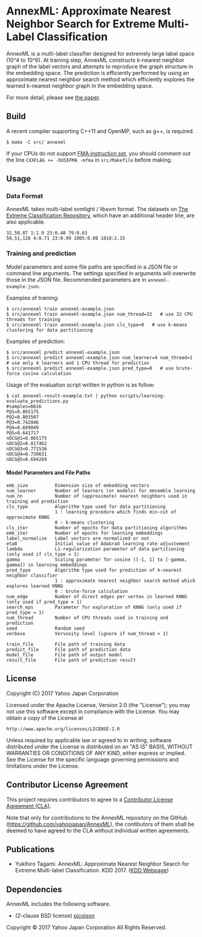 AnnexML: Approximate Nearest Neighbor Search for Extreme Multi-Label Classification
===================================================================================

AnnexML is a multi-label classifier designed for extremely large label space (10^4 to 10^6).
At training step, AnnexML constructs k-nearest neighbor graph of the label vectors and attempts to reproduce the graph structure in the embedding space.
The prediction is efficiently performed by using an approximate nearest neighbor search method which efficiently explores the learned k-nearest neighbor graph in the embedding space.

For more detail, please see [the paper](http://www.kdd.org/kdd2017/papers/view/annexml-approximate-nearest-neighbor-search-for-extreme-multi-label-classif).


Build
-----

A recent compiler supporting C++11 and OpenMP, such as g++, is required.

    $ make -C src/ annexml

If your CPUs do not support [FMA instruction set](https://en.wikipedia.org/wiki/FMA_instruction_set), you should comment out the line `CXXFLAG += -DUSEFMA -mfma` in `src/Makefile` before making.


Usage
-----

### Data Format

AnnexML takes multi-label svmlight / libsvm format.
The datasets on [The Extreme Classification Repository](https://manikvarma.github.io/downloads/XC/XMLRepository.html), which have an additional header line, are also applicable.

    32,50,87 1:1.9 23:0.48 79:0.63
    50,51,126 4:0.71 23:0.99 1005:0.08 1018:2.15


### Training and prediction

Model parameters and some file paths are specified in a JSON file or command line arguments.
The settings specified in arguments will overwrite those in the JSON file.
Recommended parameters are in `annexml-example.json`.

Examples of training:

    $ src/annexml train annexml-example.json
    $ src/annexml train annexml-example.json num_thread=32   # use 32 CPU threads for training
    $ src/annexml train annexml-example.json cls_type=0   # use k-means clustering for data partitioning

Examples of prediction:

    $ src/annexml predict annexml-example.json
    $ src/annexml predict annexml-example.json num_learner=4 num_thread=1   # use only 4 learners and 1 CPU thread for prediction
    $ src/annexml predict annexml-example.json pred_type=0   # use brute-force cosine calculation

Usage of the evaluation script written in python is as follow:

    $ cat annexml-result-example.txt | python scripts/learning-evaluate_predictions.py
    #samples=6616
    P@1=0.865175
    P@2=0.803507
    P@3=0.742846
    P@4=0.689049
    P@5=0.641717
    nDCG@1=0.865175
    nDCG@2=0.817462
    nDCG@3=0.771536
    nDCG@4=0.730631
    nDCG@5=0.694269


#### Model Parameters and File Paths

    emb_size          Dimension size of embedding vectors
    num_learner       Number of learners (or models) for emsemble learning
    num_nn            Number of (approximate) nearest neighbors used in training and prediction
    cls_type          Algorithm type used for data partitioning
                      1 : learning procedure which finds min-cut of approximate KNNG
                      0 : k-means clustering
    cls_iter          Number of epochs for data partitioning algorithms
    emb_iter          Number of epochs for learning embeddings
    label_normalize   Label vectors are normalized or not
    eta0              Initial value of AdaGrad learning rate adjustement
    lambda            L1-regularization parameter of data partitioning (only used if cls_type = 1)
    gamma             Scaling parameter for cosine ([-1, 1] to [-gamma, gamma]) in learning embeddings
    pred_type         Algorithm type used for prediction of k-nearest neighbor classifier
                      1 : approximate nearest neighbor search method which explores learned KNNG
                      0 : brute-force calculation
    num_edge          Number of direct edges per vertex in learned KNNG (only used if pred_type = 1)
    search_eps        Parameter for exploration of KNNG (only used if pred_type = 1)
    num_thread        Number of CPU threads used in training and prediction
    seed              Random seed
    verbose           Vervosity level (ignore if num_thread > 1)

    train_file        File path of training data
    predict_file      File path of prediction data
    model_file        File path of output model
    result_file       File path of prediction result


License
-------

Copyright (C) 2017 Yahoo Japan Corporation

Licensed under the Apache License, Version 2.0 (the "License");
you may not use this software except in compliance with the License.
You may obtain a copy of the License at

    http://www.apache.org/licenses/LICENSE-2.0

Unless required by applicable law or agreed to in writing, software
distributed under the License is distributed on an "AS IS" BASIS,
WITHOUT WARRANTIES OR CONDITIONS OF ANY KIND, either express or implied.
See the License for the specific language governing permissions and
limitations under the License.


Contributor License Agreement
-----------------------------

This project requires contributors to agree to a [Contributor License Agreement (CLA)](https://gist.github.com/ydnjp/3095832f100d5c3d2592).

Note that only for contributions to the AnnexML repository on the GitHub (https://github.com/yahoojapan/AnnexML), the contibutors of them shall be deemed to have agreed to the CLA without individual written agreements.


Publications
------------

- Yukihiro Tagami. AnnexML: Approximate Nearest Neighbor Search for Extreme Multi-label Classification. KDD 2017. ([KDD Webpage](http://www.kdd.org/kdd2017/papers/view/annexml-approximate-nearest-neighbor-search-for-extreme-multi-label-classif))


Dependencies
------------

AnnexML includes the following software.

- (2-clause BSD license) [picojson](https://github.com/kazuho/picojson)


Copyright &copy; 2017 Yahoo Japan Corporation All Rights Reserved.
